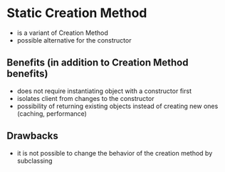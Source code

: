 # Static Creation Method
* is a variant of Creation Method
* possible alternative for the constructor
  
## Benefits (in addition to Creation Method benefits)
* does not require instantiating object with a constructor first
* isolates client from changes to the constructor
* possibility of returning existing objects instead of creating new ones (caching, performance)

## Drawbacks
* it is not possible to change the behavior of the creation method by subclassing
